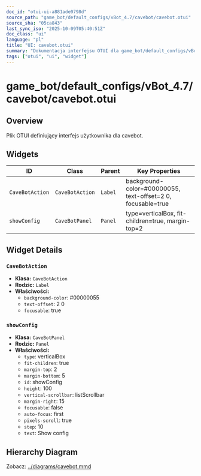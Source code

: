 ```yaml
---
doc_id: "otui-ui-a881ade0798d"
source_path: "game_bot/default_configs/vBot_4.7/cavebot/cavebot.otui"
source_sha: "05ca843"
last_sync_iso: "2025-10-09T05:40:51Z"
doc_class: "ui"
language: "pl"
title: "UI: cavebot.otui"
summary: "Dokumentacja interfejsu OTUI dla game_bot/default_configs/vBot_4.7/cavebot/cavebot.otui"
tags: ["otui", "ui", "widget"]
---
```


# game_bot/default_configs/vBot_4.7/cavebot/cavebot.otui

## Overview

Plik OTUI definiujący interfejs użytkownika dla cavebot.

## Widgets

| ID | Class | Parent | Key Properties |
|----|-------|--------|----------------|
| `CaveBotAction` | `CaveBotAction` | `Label` | background-color=#00000055, text-offset=2 0, focusable=true |
| `showConfig` | `CaveBotPanel` | `Panel` | type=verticalBox, fit-children=true, margin-top=2 |

## Widget Details

### `CaveBotAction`

- **Klasa:** `CaveBotAction`
- **Rodzic:** `Label`
- **Właściwości:**
  - `background-color`: #00000055
  - `text-offset`: 2 0
  - `focusable`: true

### `showConfig`

- **Klasa:** `CaveBotPanel`
- **Rodzic:** `Panel`
- **Właściwości:**
  - `type`: verticalBox
  - `fit-children`: true
  - `margin-top`: 2
  - `margin-bottom`: 5
  - `id`: showConfig
  - `height`: 100
  - `vertical-scrollbar`: listScrollbar
  - `margin-right`: 15
  - `focusable`: false
  - `auto-focus`: first
  - `pixels-scroll`: true
  - `step`: 10
  - `text`: Show config

## Hierarchy Diagram

Zobacz: [../diagrams/cavebot.mmd](../diagrams/cavebot.mmd)
